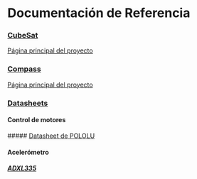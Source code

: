 # Documentación de Referencia

### [CubeSat](https://drive.google.com/folderview?id=0B9MFbIOjcsx4RlRkRlMtUm10VzQ&usp=sharing)
[Página principal del proyecto](http://w2ww.cubesat.org/)

### [Compass](https://drive.google.com/folderview?id=0B9MFbIOjcsx4MUFFZ1BDWkR0TUk&usp=sharing)
[Página principal del proyecto](http://www.raumfahrt.fh-aachen.de/compass-1/home.htm)

### [Datasheets](https://drive.google.com/folderview?id=0BxFmdbDFd-sDLXR3YTM1bmtNR1k&usp=sharing)
#### Control de motores
##### [Datasheet de POLOLU](https://drive.google.com/file/d/0BxFmdbDFd-sDVFY2bDdMa0xwaHc/view?usp=sharing)

#### Acelerómetro
##### [ADXL335](https://drive.google.com/file/d/0BxFmdbDFd-sDMTI5NW9rMWU2M0U/view?usp=sharing)
